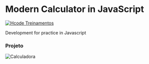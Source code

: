 # Modern Calculator in JavaScript

[![Hcode Treinamentos](https://www.hcode.com.br/res/img/hcode-200x100.png)](https://www.hcode.com.br)

Development for practice in Javascript

### Projeto
![Calculadora](https://firebasestorage.googleapis.com/v0/b/hcode-com-br.appspot.com/o/calculadora-hcode.jpg?alt=media&token=5406aa3f-b965-401c-9b4e-654609c78b33)
